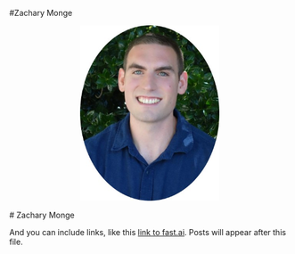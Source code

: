 #Zachary Monge

<p align="center">
  <img src=images/my_picture.jpg width="250">
</p>
# Zachary Monge

And you can include links, like this [link to fast.ai](https://www.fast.ai). Posts will appear after this file. 

